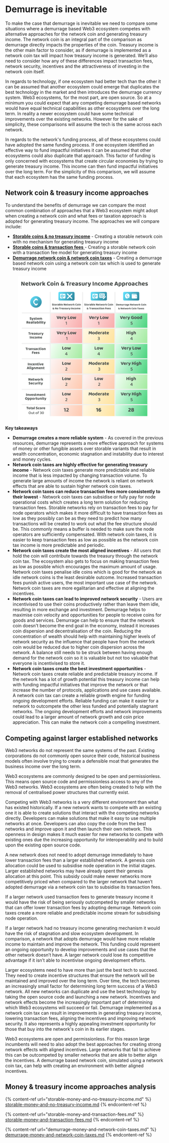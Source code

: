 # Demurrage is inevitable

To make the case that demurrage is inevitable we need to compare some situations where a demurrage based Web3 ecosystem competes with alternative approaches for the network coin and generating treasury income. The network coin is an integral part of the comparison as demurrage directly impacts the properties of the coin. Treasury income is the other main factor to consider, as if demurrage is implemented as a network coin tax will impact how treasury income is generated. We’ll also need to consider how any of these differences impact transaction fees, network security, incentives and the attractiveness of investing in the network coin itself.

In regards to technology, if one ecosystem had better tech than the other it can be assumed that another ecosystem could emerge that duplicates the best technology in the market and then introduces the demurrage currency system. Web3 ecosystems, for the most part, are open source. So at a minimum you could expect that any competing demurrage based networks would have equal technical capabilities as other ecosystems over the long term. In reality a newer ecosystem could have some technical improvements over the existing networks. However for the sake of simplicity, these comparisons will assume the tech is the same across each network.

In regards to the network's funding process, all of these ecosystems could have adopted the same funding process. If one ecosystem identified an effective way to fund impactful initiatives it can be assumed that other ecosystems could also duplicate that approach. This factor of funding is only concerned with ecosystems that create circular economies by trying to generate treasury income. This income can then fund impactful initiatives over the long term. For the simplicity of this comparison, we will assume that each ecosystem has the same funding process.



## Network coin & treasury income approaches

To understand the benefits of demurrage we can compare the most common combination of approaches that a Web3 ecosystem might adopt when creating a network coin and what fees or taxation approach is adopted for generating treasury income. The approaches we will compare include:

* [**Storable coins & no treasury income**](storable-money-and-no-treasury-income.md) - Creating a storable network coin with no mechanism for generating treasury income
* [**Storable coins & transaction fees** ](storable-money-and-transaction-fees.md)- Creating a storable network coin with a transaction fee model for generating treasury income
* [**Demurrage network coin & network coin taxes**](demurrage-money-and-network-coin-taxes.md) - Creating a demurrage based network coin using a network coin tax which is used to generate treasury income

<figure><img src="../../.gitbook/assets/network-coin-treasury-income-approaches.png" alt=""><figcaption></figcaption></figure>



**Key takeaways**

* **Demurrage creates a more reliable system** - As covered in the previous resources, demurrage represents a more effective approach for systems of money or other fungible assets over storable variants that result in wealth concentration, economic stagnation and instability due to interest and money cycles.
* **Network coin taxes are highly effective for generating treasury income** - Network coin taxes generate more predictable and reliable income that is less impacted by changing transaction volume. To generate large amounts of income the network is reliant on network effects that are able to sustain higher network coin taxes.
* **Network coin taxes can reduce transaction fees more consistently to their lowest** - Network coin taxes can subsidise or fully pay for node operational costs which creates a long term solution for reducing transaction fees. Storable networks rely on transaction fees to pay for node operators which makes it more difficult to have transaction fees as low as they possibly can be as they need to predict how many transactions will be created to work out what the fee structure should be. This commonly means a buffer is needed to make sure the node operators are sufficiently compensated. With network coin taxes, it is easier to keep transaction fees as low as possible as the network coin tax income is more predictable and periodic.
* **Network coin taxes create the most aligned incentives** - All users that hold the coin will contribute towards the treasury through the network coin tax. The ecosystem also gets to focus on making transaction fees as low as possible which encourages the maximum amount of usage. Network coin taxes penalise idle coins which is good for the network as idle network coins is the least desirable outcome. Increased transaction fees punish active users, the most important use case of the network. Network coin taxes are more egalitarian and effective at aligning the incentives.
* **Network coin taxes can lead to improved network security** - Users are incentivised to use their coins productively rather than leave them idle, resulting in more exchange and investment. Demurrage helps to maximise coin velocity and opportunities for people to receive coins for goods and services. Demurrage can help to ensure that the network coin doesn't become the end goal in the economy, instead it increases coin dispersion and decentralisation of the coin. Reducing the concentration of wealth should help with maintaining higher levels of network security as the influence that people have from the network coin would be reduced due to higher coin dispersion across the network. A balance still needs to be struck between having enough demand for the network coin so it is valuable but not too valuable that everyone is incentivised to store it.
* **Network coin taxes create the best investment opportunities** - Network coin taxes create reliable and predictable treasury income. If the network has a lot of growth potential this treasury income can help with funding impactful initiatives that improve the network or that increase the number of protocols, applications and use cases available. A network coin tax can create a reliable growth engine for funding ongoing development efforts. Reliable funding can make it easier for a network to outcompete the other less funded and potentially stagnant networks. The ongoing development efforts and network improvements could lead to a larger amount of network growth and coin price appreciation. This can make the network coin a compelling investment.



## Competing against larger established networks

Web3 networks do not represent the same systems of the past. Existing corporations do not commonly open source their code, historical business models often involve trying to create a defensible moat that generates the business income over the long term.

Web3 ecosystems are commonly designed to be open and permissionless. This means open source code and permissionless access to any of the Web3 networks. Web3 ecosystems are often being created to help with the removal of centralised power structures that currently exist.

Competing with Web3 networks is a very different environment than what has existed historically. If a new network wants to compete with an existing one it is able to create solutions that interact with the competing networks directly. Developers can make solutions that make it easy to use multiple networks at once. Developers can also copy the code from the best networks and improve upon it and then launch their own network. This openness in design makes it much easier for new networks to compete with existing ones due the increasing opportunity for interoperability and to build upon the existing open source code.

A new network does not need to adopt demurrage immediately to have lower transaction fees than a larger established network. A genesis coin allocation could be used to subsidise node operation in the initial stages. Larger established networks may have already spent their genesis allocation at this point. This subsidy could make newer networks more competitively priced when compared to the larger network that haven’t adopted demurrage via a network coin tax to subsidise its transaction fees.

If a larger network used transaction fees to generate treasury income it would have the risk of being seriously outcompeted by smaller networks that can offer lower transaction fees by adopting demurrage. Network coin taxes create a more reliable and predictable income stream for subsidising node operation.

If a larger network had no treasury income generating mechanism it would have the risk of stagnation and slow ecosystem development. In comparison, a network that adopts demurrage would have more reliable income to maintain and improve the network. This funding could represent an ongoing opportunity to develop improvements and use cases that the other network doesn’t have. A larger network could lose its competitive advantage if it isn’t able to incentivise ongoing development efforts.

Larger ecosystems need to have more than just the best tech to succeed. They need to create incentive structures that ensure the network will be maintained and improved over the long term. Over time, the tech becomes an increasingly small factor for determining long term success of a Web3 network. All new networks can duplicate and use the best technology by taking the open source code and launching a new network. Incentives and network effects become the increasingly important part of determining which Web3 ecosystems will succeed or fail. Demurrage implemented as a network coin tax can result in improvements in generating treasury income, lowering transaction fees, aligning the incentives and improving network security. It also represents a highly appealing investment opportunity for those that buy into the network's coin in its earlier stages.

Web3 ecosystems are open and permissionless. For this reason large incumbents will need to also adopt the best approaches for creating strong network effects with aligned incentives. Large networks that fail to achieve this can be outcompeted by smaller networks that are able to better align the incentives. A demurrage based network coin, simulated using a network coin tax, can help with creating an environment with better aligned incentives.



## Money & treasury income approaches **analysis**

{% content-ref url="storable-money-and-no-treasury-income.md" %}
[storable-money-and-no-treasury-income.md](storable-money-and-no-treasury-income.md)
{% endcontent-ref %}

{% content-ref url="storable-money-and-transaction-fees.md" %}
[storable-money-and-transaction-fees.md](storable-money-and-transaction-fees.md)
{% endcontent-ref %}

{% content-ref url="demurrage-money-and-network-coin-taxes.md" %}
[demurrage-money-and-network-coin-taxes.md](demurrage-money-and-network-coin-taxes.md)
{% endcontent-ref %}
